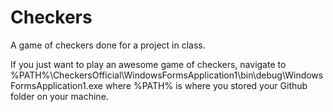 Checkers
========

A game of checkers done for a project in class.

If you just want to play an awesome game of checkers, navigate to %PATH%\CheckersOfficial\WindowsFormsApplication1\bin\debug\WindowsFormsApplication1.exe where %PATH% is where you stored your Github folder on your machine. 

